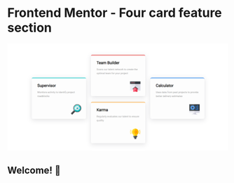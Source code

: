# Frontend Mentor - Four card feature section

![Design preview for the Four card feature section coding challenge](./1st.png)

## Welcome! 👋

